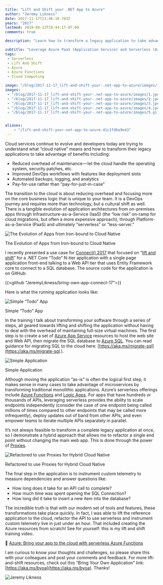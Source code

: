 ```yaml
---
title: "Lift and Shift your .NET App to Azure"
author: "Jeremy Likness"
date: 2017-11-17T21:46:10.703Z
years: "2017"
lastmod: 2019-06-13T10:44:17-07:00
comments: true

description: "Learn how to transform a legacy application to take advantage of advanced cloud architectures including Platform-as-a-Service and serverless using Azure App Services, Azure Functions, and Proxies."

subtitle: "Leverage Azure PaaS (Application Service) and Serverless (Azure Functions) to migrate from .NET Core on iron to the cloud."
tags:
 - Serverless 
 - Lift And Shift 
 - Azure 
 - Azure Functions 
 - Cloud Computing 

image: "/blog/2017-11-17_lift-and-shift-your-.net-app-to-azure/images/1.jpeg" 
images:
 - "/blog/2017-11-17_lift-and-shift-your-.net-app-to-azure/images/1.jpeg" 
 - "/blog/2017-11-17_lift-and-shift-your-.net-app-to-azure/images/2.jpeg" 
 - "/blog/2017-11-17_lift-and-shift-your-.net-app-to-azure/images/3.jpeg" 
 - "/blog/2017-11-17_lift-and-shift-your-.net-app-to-azure/images/4.jpeg" 
 - "/blog/2017-11-17_lift-and-shift-your-.net-app-to-azure/images/5.gif" 


aliases:
    - "/lift-and-shift-your-net-app-to-azure-41c1fd6a9e43"
---
```


Cloud services continue to evolve and developers today are trying to understand what “cloud native” means and how to transform their legacy applications to take advantage of benefits including:

* Reduced overhead of maintenance — let the cloud handle the operating system, security patches, etc.
* Improved DevOps workflows with features like deployment slots
* Automated backups, logging, and analytics
* Pay-for-use rather than “pay-for-just-in-case”

The transition to the cloud is about reducing overhead and focusing more on the core business logic that is unique to your team. It is a DevOps journey and requires more than technology, but a cultural shift as well. There is a tangible evolution of application architectures from on-premises apps through Infrastructure-as-a-Service (IaaS) (the “low risk” on-ramp for cloud migrations, but often a more expensive approach), through Platform-as-a-Service (PaaS) and ultimately “serverless” or “less-server.”

![The Evolution of Apps from Iron-bound to Cloud Native](/blog/2017-11-17_lift-and-shift-your-.net-app-to-azure/images/1.jpeg)
<figcaption>The Evolution of Apps from Iron-bound to Cloud Native</figcaption>

I recently presented a use case for [Connect() 2017](https://channel9.msdn.com/Events/Connect/2017) that focused on “[lift and shift](https://aka.ms/byoa)” for a .NET Core “Todo” N-tier application with a single page application front-end talking to a Web API tier that uses Entity Framework core to connect to a SQL database. The source code for the application is on GitHub:

{{<github "JeremyLikness/bring-own-app-connect-17">}}

Here is what the running application looks like:

![Simple “Todo” App](/blog/2017-11-17_lift-and-shift-your-.net-app-to-azure/images/2.jpeg)
<figcaption>Simple “Todo” App</figcaption>

In the training I talk about transforming your software through a series of steps, all geared towards lifting and shifting the application without having to deal with the overhead of maintaining full-size virtual machines. The first step is to create a set of [Azure App Service](https://jlik.me/b0j) resources to host the web site and Web API, then migrate the SQL database to [Azure SQL](https://jlik.me/b0k). You can read guidance for migrating SQL to the cloud here: [https://aka.ms/migrate-sql](https://aka.ms/migrate-sql.).

![Simple Application](/blog/2017-11-17_lift-and-shift-your-.net-app-to-azure/images/3.jpeg)
<figcaption>Simple Application</figcaption>

Although moving the application “as-is” is often the logical first step, it makes sense in many cases to take advantage of microservices by transforming traditional monolithic applications. Azure’s serverless offerings include [Azure Functions](https://jlik.me/b0l) and [Logic Apps](https://jlik.me/b0m). For apps that have hundreds or thousands of APIs, leveraging serverless provides the ability to scale endpoints independently (consider the case of one endpoint being called millions of times compared to other endpoints that may be called more infrequently), deploy updates out of band from other APIs, and even empower teams to iterate multiple APIs separately in parallel.

It’s not always feasible to transform a complete legacy application at once, so I demonstrate a hybrid approach that allows me to refactor a single end point without changing the main web app. This is done through the power of [Proxies](https://jlik.me/b0n).

![Refactored to use Proxies for Hybrid Cloud Native](/blog/2017-11-17_lift-and-shift-your-.net-app-to-azure/images/4.jpeg)
<figcaption>Refactored to use Proxies for Hybrid Cloud Native</figcaption>

The final step in the application is to instrument custom telemetry to measure dependencies and answer questions like:

* How long does it take for an API call to complete?
* How much time was spent opening the SQL Connection?
* How long did it take to insert a new item into the database?

The incredible truth is that with our modern set of tools and features, these transformations take place quickly. In fact, I was able to lift the reference application to the cloud, refactor the API to use serverless and instrument custom telemetry live in just under an hour. That included creating the Azure resources from scratch! See for yourself: this is my lift and shift training video.

🎦 [Azure: Bring your app to the cloud with serverless Azure Functions](https://channel9.msdn.com/Events/Connect/2017/E102)

I am curious to know your thoughts and challenges, so please share this with your colleagues and post your comments and feedback. For more lift-and-shift resources, check out this “Bring Your Own Application” link: [https://aka.ms/byoa](https://aka.ms/byoa). Thanks!

![Jeremy Likness](/blog/2017-11-17_lift-and-shift-your-.net-app-to-azure/images/5.gif)
